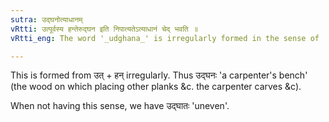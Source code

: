 ```yaml
---
sutra: उद्घनोत्याधानम्
vRtti: उत्पूर्वस्य हन्तेरुद्घन इति निपात्यतेऽत्याधानं चेद् भवति ॥
vRtti_eng: The word '_udghana_' is irregularly formed in the sense of 'bench'.

---
```

This is formed from उत् + हन् irregularly. Thus उद्घनः 'a carpenter's bench' (the wood on which placing other planks &c. the carpenter carves &c).

When not having this sense, we have उद्घातः 'uneven'.